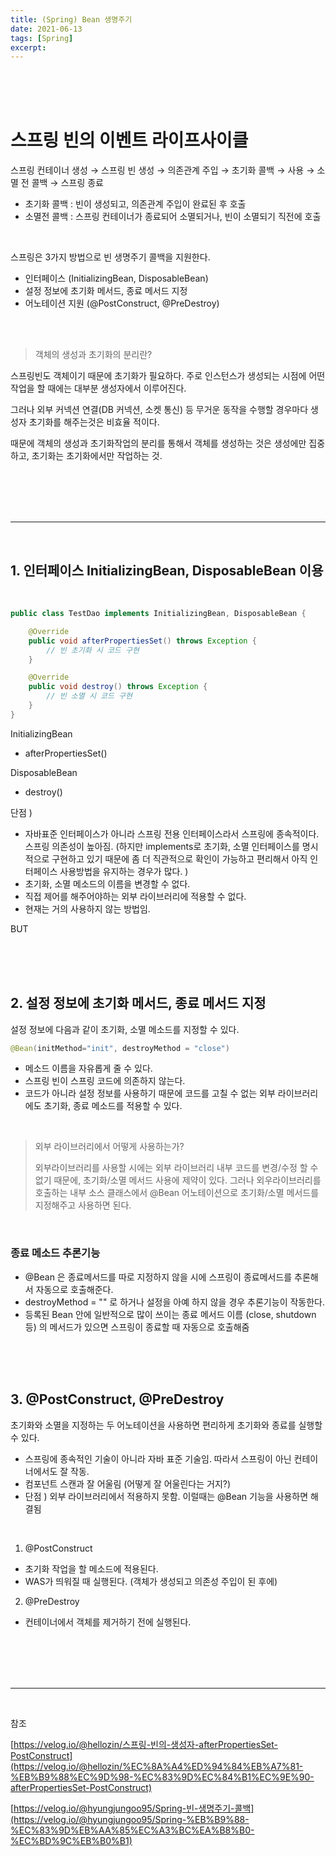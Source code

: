 ```yaml
---
title: (Spring) Bean 생명주기
date: 2021-06-13
tags: [Spring]
excerpt: 
---
```


<br/>
<br/>
<br/>


# 스프링 빈의 이벤트 라이프사이클 

스프링 컨테이너 생성 → 스프링 빈 생성 → 의존관계 주입 → 초기화 콜백 → 사용 → 소멸 전 콜백 → 스프링 종료 

- 초기화 콜백 : 빈이 생성되고, 의존관계 주입이 완료된 후 호출
- 소멸전 콜백 : 스프링 컨테이너가 종료되어 소멸되거나, 빈이 소멸되기 직전에 호출

<br/>

스프링은 3가지 방법으로 빈 생명주기 콜백을 지원한다. 

- 인터페이스 (InitializingBean, DisposableBean)
- 설정 정보에 초기화 메서드, 종료 메서드 지정
- 어노테이션 지원  (@PostConstruct, @PreDestroy)

<br/>
<br/>

> 객체의 생성과 초기화의 분리란?

스프링빈도 객체이기 때문에 초기화가 필요하다. 주로 인스턴스가 생성되는 시점에 어떤 작업을 할 때에는 대부분 생성자에서 이루어진다.  

그러나 외부 커넥션 연결(DB 커넥션, 소켓 통신) 등 무거운 동작을 수행할 경우마다 생성자 초기화를 해주는것은 비효율 적이다. 

때문에 객체의 생성과 초기화작업의 분리를 통해서 객체를 생성하는 것은 생성에만 집중하고, 초기화는 초기화에서만 작업하는 것. 

<br/>
<br/>
<br/>
<br/>

---

<br/>
 

## 1. 인터페이스  InitializingBean, DisposableBean 이용

<br/>

```java
public class TestDao implements InitializingBean, DisposableBean {

	@Override
	public void afterPropertiesSet() throws Exception {
		// 빈 초기화 시 코드 구현
	}

	@Override
	public void destroy() throws Exception {
		// 빈 소멸 시 코드 구현
	}
}
```

InitializingBean 

- afterPropertiesSet()

DisposableBean

- destroy()

단점 ) 

- 자바표준 인터페이스가 아니라 스프링 전용 인터페이스라서 스프링에 종속적이다. 스프링 의존성이 높아짐.
(하지만 implements로 초기화, 소멸 인터페이스를 명시적으로 구현하고 있기 때문에 좀 더 직관적으로 확인이 가능하고 편리해서 아직 인터페이스 사용방법을 유지하는 경우가 많다. )
- 초기화, 소멸 메소드의 이름을 변경할 수 없다.
- 직접 제어를 해주어야하는 외부 라이브러리에 적용할 수 없다.
- 현재는 거의 사용하지 않는 방법임.

BUT

<br/>
<br/>
<br/>

## 2. 설정 정보에 초기화 메서드, 종료 메서드 지정

설정 정보에 다음과 같이 초기화, 소멸 메소드를 지정할 수 있다. 

```java
@Bean(initMethod="init", destroyMethod = "close")
```

- 메소드 이름을 자유롭게 줄 수 있다.
- 스프링 빈이 스프링 코드에 의존하지 않는다.
- 코드가 아니라 설정 정보를 사용하기 때문에 코드를 고칠 수 없는 외부 라이브러리에도 초기화, 종료 메소드를 적용할 수 있다. 

<br/>

> 외부 라이브러리에서 어떻게 사용하는가?
>
> 외부라이브러리를 사용할 시에는 외부 라이브러리 내부 코드를 변경/수정 할 수 없기 때문에, 초기화/소멸 메서드 사용에 제약이 있다. 그러나 외우라이브러리를 호출하는 내부 소스 클래스에서 @Bean 어노테이션으로 초기화/소멸 메서드를 지정해주고 사용하면 된다. 


<br/>


### 종료 메소드 추론기능

- @Bean 은 종료메서드를 따로 지정하지 않을 시에 스프링이 종료메서드를 추론해서 자동으로 호출해준다.
- destroyMethod = "" 로 하거나 설정을 아예 하지 않을 경우 추론기능이 작동한다.
- 등록된 Bean 안에 일반적으로 많이 쓰이는 종료 메서드 이름 (close, shutdown 등) 의 메서드가 있으면 스프링이 종료할 때 자동으로 호출해줌

<br/>
<br/>
<br/>

## 3. @PostConstruct, @PreDestroy

 초기화와 소멸을 지정하는 두 어노테이션을 사용하면 편리하게 초기화와 종료를 실행할 수 있다. 

- 스프링에 종속적인 기술이 아니라 자바 표준 기술임. 따라서 스프링이 아닌 컨테이너에서도 잘 작동.
- 컴포넌트 스캔과 잘 어울림 (어떻게 잘 어울린다는 거지?)
- 단점 ) 외부 라이브러리에서 적용하지 못함. 이럴때는 @Bean 기능을 사용하면 해결됨

<br/>

1. @PostConstruct
- 초기화 작업을 할 메소드에 적용된다.
- WAS가 띄워질 때 실행된다. (객체가 생성되고 의존성 주입이 된 후에)


2.  @PreDestroy

- 컨테이너에서 객체를 제거하기 전에 실행된다.

<br/>
<br/>
<br/>
<br/>

---

<br/>

참조

[https://velog.io/@hellozin/스프링-빈의-생성자-afterPropertiesSet-PostConstruct](https://velog.io/@hellozin/%EC%8A%A4%ED%94%84%EB%A7%81-%EB%B9%88%EC%9D%98-%EC%83%9D%EC%84%B1%EC%9E%90-afterPropertiesSet-PostConstruct)

[https://velog.io/@hyungjungoo95/Spring-빈-생명주기-콜백](https://velog.io/@hyungjungoo95/Spring-%EB%B9%88-%EC%83%9D%EB%AA%85%EC%A3%BC%EA%B8%B0-%EC%BD%9C%EB%B0%B1)